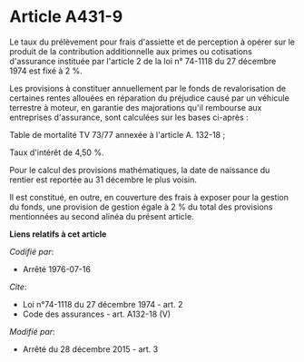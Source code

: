 # Article A431-9

Le taux du prélèvement pour frais d'assiette et de perception à opérer sur le produit de la contribution additionnelle aux
primes ou cotisations d'assurance instituée par l'article 2 de la loi n° 74-1118 du 27 décembre 1974 est fixé à 2 %. 

Les provisions à constituer annuellement par le fonds de revalorisation de certaines rentes allouées en réparation du
préjudice causé par un véhicule terrestre à moteur, en garantie des majorations qu'il rembourse aux entreprises d'assurance,
sont calculées sur les bases ci-après : 

Table de mortalité TV 73/77 annexée à l'article A. 132-18 ; 

Taux d'intérêt de 4,50 %. 

Pour le calcul des provisions mathématiques, la date de naissance du rentier est reportée au 31 décembre le plus voisin. 

Il est constitué, en outre, en couverture des frais à exposer pour la gestion du fonds, une provision de gestion égale à 2 %
du total des provisions mentionnées au second alinéa du présent article.

**Liens relatifs à cet article**

_Codifié par_:

  - Arrêté 1976-07-16

_Cite_:

  - Loi n°74-1118 du 27 décembre 1974 - art. 2
  - Code des assurances - art. A132-18 (V)

_Modifié par_:

  - Arrêté du 28 décembre 2015 - art. 3
